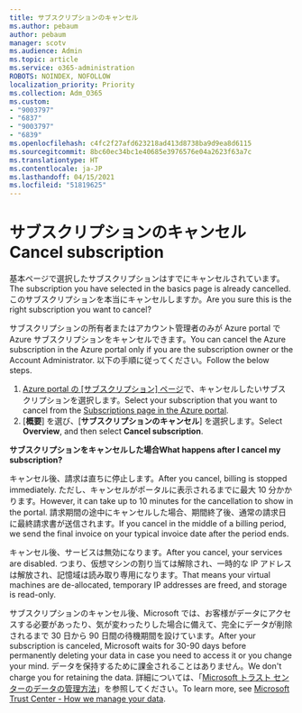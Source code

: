 ```yaml
---
title: サブスクリプションのキャンセル
ms.author: pebaum
author: pebaum
manager: scotv
ms.audience: Admin
ms.topic: article
ms.service: o365-administration
ROBOTS: NOINDEX, NOFOLLOW
localization_priority: Priority
ms.collection: Adm_O365
ms.custom:
- "9003797"
- "6837"
- "9003797"
- "6839"
ms.openlocfilehash: c4fc2f27afd623218ad413d8738ba9d9ea8d6115
ms.sourcegitcommit: 8bc60ec34bc1e40685e3976576e04a2623f63a7c
ms.translationtype: HT
ms.contentlocale: ja-JP
ms.lasthandoff: 04/15/2021
ms.locfileid: "51819625"
---
```

# <a name="cancel-subscription"></a><span data-ttu-id="aa404-102">サブスクリプションのキャンセル</span><span class="sxs-lookup"><span data-stu-id="aa404-102">Cancel subscription</span></span>

<span data-ttu-id="aa404-103">基本ページで選択したサブスクリプションはすでにキャンセルされています。</span><span class="sxs-lookup"><span data-stu-id="aa404-103">The subscription you have selected in the basics page is already cancelled.</span></span> <span data-ttu-id="aa404-104">このサブスクリプションを本当にキャンセルしますか。</span><span class="sxs-lookup"><span data-stu-id="aa404-104">Are you sure this is the right subscription you want to cancel?</span></span>

<span data-ttu-id="aa404-105">サブスクリプションの所有者またはアカウント管理者のみが Azure portal で Azure サブスクリプションをキャンセルできます。</span><span class="sxs-lookup"><span data-stu-id="aa404-105">You can cancel the Azure subscription in the Azure portal only if you are the subscription owner or the Account Administrator.</span></span> <span data-ttu-id="aa404-106">以下の手順に従ってください。</span><span class="sxs-lookup"><span data-stu-id="aa404-106">Follow the below steps.</span></span>

1. <span data-ttu-id="aa404-107">[Azure portal の [サブスクリプション] ページ](https://ms.portal.azure.com/#blade/Microsoft_Azure_Billing/SubscriptionsBlade)で、キャンセルしたいサブスクリプションを選択します。</span><span class="sxs-lookup"><span data-stu-id="aa404-107">Select your subscription that you want to cancel from the [Subscriptions page in the Azure portal](https://ms.portal.azure.com/#blade/Microsoft_Azure_Billing/SubscriptionsBlade).</span></span>
2. <span data-ttu-id="aa404-108">[**概要**] を選び、[**サブスクリプションのキャンセル**] を選択します。</span><span class="sxs-lookup"><span data-stu-id="aa404-108">Select **Overview**, and then select **Cancel subscription**.</span></span>

<span data-ttu-id="aa404-109">**サブスクリプションをキャンセルした場合**</span><span class="sxs-lookup"><span data-stu-id="aa404-109">**What happens after I cancel my subscription?**</span></span>

<span data-ttu-id="aa404-110">キャンセル後、請求は直ちに停止します。</span><span class="sxs-lookup"><span data-stu-id="aa404-110">After you cancel, billing is stopped immediately.</span></span> <span data-ttu-id="aa404-111">ただし、キャンセルがポータルに表示されるまでに最大 10 分かかります。</span><span class="sxs-lookup"><span data-stu-id="aa404-111">However, it can take up to 10 minutes for the cancellation to show in the portal.</span></span> <span data-ttu-id="aa404-112">請求期間の途中にキャンセルした場合、期間終了後、通常の請求日に最終請求書が送信されます。</span><span class="sxs-lookup"><span data-stu-id="aa404-112">If you cancel in the middle of a billing period, we send the final invoice on your typical invoice date after the period ends.</span></span>

<span data-ttu-id="aa404-113">キャンセル後、サービスは無効になります。</span><span class="sxs-lookup"><span data-stu-id="aa404-113">After you cancel, your services are disabled.</span></span> <span data-ttu-id="aa404-114">つまり、仮想マシンの割り当ては解除され、一時的な IP アドレスは解放され、記憶域は読み取り専用になります。</span><span class="sxs-lookup"><span data-stu-id="aa404-114">That means your virtual machines are de-allocated, temporary IP addresses are freed, and storage is read-only.</span></span>

<span data-ttu-id="aa404-115">サブスクリプションのキャンセル後、Microsoft では、お客様がデータにアクセスする必要があったり、気が変わったりした場合に備えて、完全にデータが削除されるまで 30 日から 90 日間の待機期間を設けています。</span><span class="sxs-lookup"><span data-stu-id="aa404-115">After your subscription is canceled, Microsoft waits for 30-90 days before permanently deleting your data in case you need to access it or you change your mind.</span></span> <span data-ttu-id="aa404-116">データを保持するために課金されることはありません。</span><span class="sxs-lookup"><span data-stu-id="aa404-116">We don't charge you for retaining the data.</span></span> <span data-ttu-id="aa404-117">詳細については、「[Microsoft トラスト センターのデータの管理方法](https://www.microsoft.com/trust-center/privacy/data-management#leave)」を参照してください。</span><span class="sxs-lookup"><span data-stu-id="aa404-117">To learn more, see [Microsoft Trust Center - How we manage your data](https://www.microsoft.com/trust-center/privacy/data-management#leave).</span></span>

